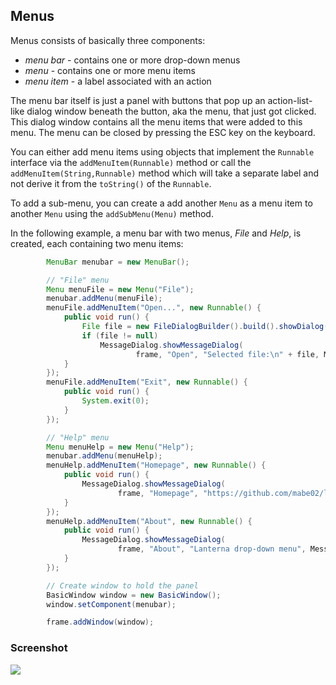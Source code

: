 Menus
---

Menus consists of basically three components:

* *menu bar* - contains one or more drop-down menus
* *menu* - contains one or more menu items
* *menu item* - a label associated with an action

The menu bar itself is just a panel with buttons that pop up an action-list-like
dialog window beneath the button, aka the menu, that just got clicked. This 
dialog window contains all the menu items that were added to this menu.
The menu can be closed by pressing the ESC key on the keyboard.

You can either add menu items using objects that implement the `Runnable`
interface via the `addMenuItem(Runnable)` method or call the
`addMenuItem(String,Runnable)` method which will take a separate label and not
derive it from the `toString()` of the `Runnable`.

To add a sub-menu, you can create a add another `Menu` as a menu item to another
`Menu` using the `addSubMenu(Menu)` method.

In the following example, a menu bar with two menus, *File* and *Help*, is 
created, each containing two menu items:

```java
        MenuBar menubar = new MenuBar();

        // "File" menu
        Menu menuFile = new Menu("File");
        menubar.addMenu(menuFile);
        menuFile.addMenuItem("Open...", new Runnable() {
            public void run() {
                File file = new FileDialogBuilder().build().showDialog(frame);
                if (file != null)
                    MessageDialog.showMessageDialog(
                            frame, "Open", "Selected file:\n" + file, MessageDialogButton.OK);
            }
        });
        menuFile.addMenuItem("Exit", new Runnable() {
            public void run() {
                System.exit(0);
            }
        });

        // "Help" menu
        Menu menuHelp = new Menu("Help");
        menubar.addMenu(menuHelp);
        menuHelp.addMenuItem("Homepage", new Runnable() {
            public void run() {
                MessageDialog.showMessageDialog(
                        frame, "Homepage", "https://github.com/mabe02/lanterna", MessageDialogButton.OK);
            }
        });
        menuHelp.addMenuItem("About", new Runnable() {
            public void run() {
                MessageDialog.showMessageDialog(
                        frame, "About", "Lanterna drop-down menu", MessageDialogButton.OK);
            }
        });

        // Create window to hold the panel
        BasicWindow window = new BasicWindow();
        window.setComponent(menubar);

        frame.addWindow(window);
```

### Screenshot

![](screenshots/menus.png)
